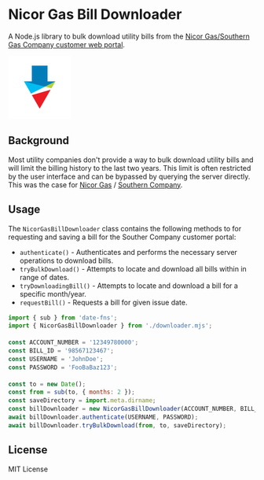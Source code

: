 # Nicor Gas Bill Downloader

A Node.js library to bulk download utility bills from the [Nicor Gas/Southern Gas
Company customer web portal](https://customerportal.southerncompany.com/).

<img
  alt="Down arrow colors matching the logo of the Souther Gas Company" 
  src="./assets/icon.svg"
  height="128" width="128" style="margin: 0 auto;">

## Background

Most utility companies don't provide a way to bulk download utility bills and
will limit the billing history to the last two years. This limit is often
restricted by the user interface and can be bypassed by querying the server
directly. This was the case for
[Nicor Gas](https://www.nicorgas.com/) /
[Southern Company](https://www.southerncompany.com/).

## Usage

The `NicorGasBillDownloader` class contains the following methods to for
requesting and saving a bill for the Souther Company customer portal:  

- `authenticate()` - Authenticates and performs the necessary server operations to download bills.
- `tryBulkDownload()` - Attempts to locate and download all bills within in range of dates.
- `tryDownloadingBill()` - Attempts to locate and download a bill for a specific month/year.
- `requestBill()` - Requests a bill for given issue date.

```javascript
import { sub } from 'date-fns';
import { NicorGasBillDownloader } from './downloader.mjs';

const ACCOUNT_NUMBER = '12349780000';
const BILL_ID = '98567123467';
const USERNAME = 'JohnDoe';
const PASSWORD = 'FooBaBaz123';

const to = new Date();
const from = sub(to, { months: 2 });
const saveDirectory = import.meta.dirname;
const billDownloader = new NicorGasBillDownloader(ACCOUNT_NUMBER, BILL_ID);
await billDownloader.authenticate(USERNAME, PASSWORD);
await billDownloader.tryBulkDownload(from, to, saveDirectory);
```

## License

MIT License
